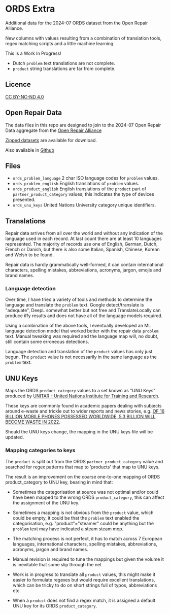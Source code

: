 # ORDS Extra

Additional data for the 2024-07 ORDS dataset from the Open Repair Alliance.

New columns with values resulting from a combination of translation tools, regex matching scripts and a little machine learning.

This is a Work In Progress!

* Dutch `problem` text translations are not complete.
* `product` string translations are far from complete.

## Licence

[CC BY-NC-ND 4.0](https://creativecommons.org/licenses/by-nc-nd/4.0/deed.en)

## Open Repair Data

The data files in this repo are designed to join to the 2024-07 Open Repair Data aggregate from the [Open Repair Alliance](https://openrepair.org/)

[Zipped datasets](https://openrepair.org/open-data/downloads/) are available for download.

Also available in [Github](https://github.com/openrepair/)

## Files

* `ords_problem_language` 2 char ISO language codes for `problem` values.
* `ords_problem_english` English translations of `problem` values.
* `ords_product_english` English translations of the `product` part of `partner_product_category` values; this indicates the type of devices presented.
* `ords_unu_keys` United Nations University category unique identifiers.

## Translations

Repair data arrives from all over the world and without any indication of the language used in each record. At last count there are at least 10 languages represented. The majority of records use one of English, German, Dutch, French or Danish, but there is also some Italian, Spanish, Chinese, Korean and Welsh to be found.

Repair data is hardly grammatically well-formed, it can contain international characters, spelling mistakes, abbreviations, acronyms, jargon, emojis and brand names.

### Language detection

Over time, I have tried a variety of tools and methods to determine the language and translate the `problem` text. Google detect/translate is "adequate", DeepL somewhat better but not free and TranslateLocally can produce iffy results and does not have all of the language models required.

Using a combination of the above tools, I eventually developed an ML language detection model that worked better with the repair data `problem` text. Manual tweaking was required and the language map will, no doubt, still contain some erroneous detections.

Language detection and translation of the `product` values has only just begun. The `product` value is not necessarily in the same language as the `problem` text.

## UNU Keys

Maps the ORDS `product_category` values to a set known as "UNU Keys" produced by [UNITAR - United Nations Institute for Training and Research](https://www.unitar.org/).

These keys are commonly found in academic papers dealing with  subjects around e-waste and trickle out to wider reports and news stories, e.g. [OF 16 BILLION MOBILE PHONES POSSESSED WORLDWIDE, 5.3 BILLION WILL BECOME WASTE IN 2022](https://www.unitar.org/about/news-stories/news/16-billion-mobile-phones-possessed-worldwide-53-billion-will-become-waste-2022).

Should the UNU keys change, the mapping in the UNU keys file will be updated.

### Mapping categories to keys

The `product` is split out from the ORDS `partner_product_category` value and searched for regex patterns that map to 'products' that map to UNU keys.

The result is an improvement on the coarse one-to-one mapping of ORDS product_category to UNU key, bearing in mind that:

* Sometimes the categorisation at source was not optimal and/or could have been mapped to the wrong ORDS `product_category`, this can affect the assignment of the UNU key.

* Sometimes a mapping is not obvious from the `product` value, which could be empty, it could be that the `problem` text enabled the categorisation, e.g. "product"="steamer" could be anything but the `problem` text may have indicated a steam steam mop.

* The matching process is not perfect, it has to match across 7 European languages, international characters, spelling mistakes, abbreviations, acronyms, jargon and brand names.

* Manual revision is required to tune the mappings but given the volume it is inevitable that some slip through the net

* Work is in progress to translate all `product` values, this might make it easier to formulate regexes but would require excellent translations, which can be tricky to do on short strings full of typos, abbreviations etc.

* When a `product` does not find a regex match, it is assigned a default UNU key for its ORDS `product_category`.

